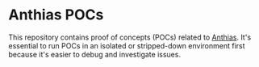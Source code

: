 # Anthias POCs

This repository contains proof of concepts (POCs) related to
[Anthias](https://github.com/Screenly/Anthias/). It's
essential to run POCs in an isolated or stripped-down environment
first because it's easier to debug and investigate issues.
